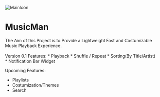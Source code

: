 <p>
  <img src="https://github.com/ZoidbergZero/MusicMan/raw/master/app/src/main/res/drawable/mainicon.png" alt="MainIcon"/>
  <h1>MusicMan</h1>
</p>
The Aim of this Project is to Provide a Lightweight Fast and Costumizable Music Playback Experience.<br>
<br>
Version 0.1 Features:
* Playback
* Shuffle / Repeat
* Sorting(By Title/Artist)
* Notification Bar Widget

Upcoming Features:
* Playlists
* Costumization/Themes
* Search
